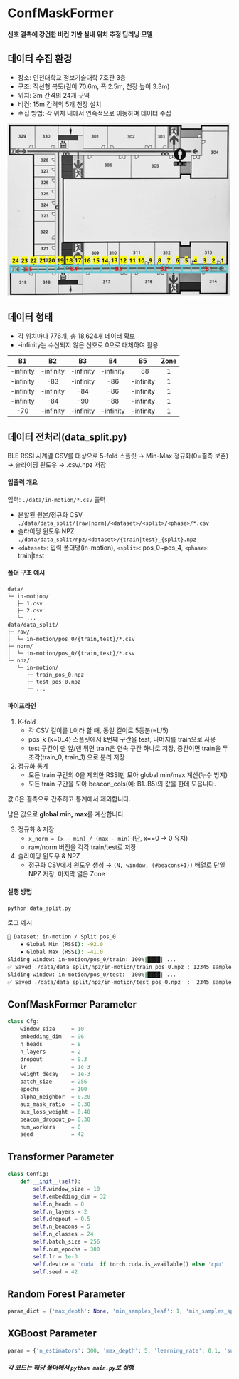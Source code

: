 # ConfMaskFormer
#### 신호 결측에 강건한 비컨 기반 실내 위치 추정 딥러닝 모델

## 데이터 수집 환경
- 장소: 인천대학교 정보기술대학 7호관 3층
- 구조: 직선형 복도(길이 70.6m, 폭 2.5m, 천장 높이 3.3m)
- 위치: 3m 간격의 24개 구역
- 비컨: 15m 간격의 5개 천장 설치
- 수집 방법: 각 위치 내에서 연속적으로 이동하며 데이터 수집
  
<img src="img/map.png" alt="Pipeline" width="500">


## 데이터 형태
- 각 위치마다 776개, 총 18,624개 데이터 확보
- -infinity는 수신되지 않은 신호로 0으로 대체하여 활용
  
|     B1    |     B2    |     B3    |     B4    |     B5    | Zone |
| :-------: | :-------: | :-------: | :-------: | :-------: | :--: |
| -infinity | -infinity | -infinity | -infinity |    -88    |   1  |
| -infinity |    -83    | -infinity |    -86    | -infinity |   1  |
| -infinity | -infinity |    -84    |    -86    | -infinity |   1  |
| -infinity |    -84    |    -90    |    -88    | -infinity |   1  |
|    -70    | -infinity | -infinity | -infinity | -infinity |   1  |


## 데이터 전처리(data_split.py)
BLE RSSI 시계열 CSV를 대상으로 5-fold 스플릿 → Min-Max 정규화(0=결측 보존) → 슬라이딩 윈도우 → .csv/.npz 저장
#### 입출력 개요
입력: ```./data/in-motion/*.csv```
출력
- 분할된 원본/정규화 CSV
     ```./data/data_split/{raw|norm}/<dataset>/<split>/<phase>/*.csv```
- 슬라이딩 윈도우 NPZ
     ```./data/data_split/npz/<dataset>/{train|test}_{split}.npz```
- ```<dataset>```: 입력 폴더명(in-motion), ```<split>```: pos_0~pos_4, ```<phase>```: train|test
#### 폴더 구조 예시
```text
data/
└─ in-motion/
   ├─ 1.csv
   ├─ 2.csv
   └─ ...
data/data_split/
├─ raw/
│  └─ in-motion/pos_0/{train,test}/*.csv
├─ norm/
│  └─ in-motion/pos_0/{train,test}/*.csv
└─ npz/
   └─ in-motion/
      ├─ train_pos_0.npz
      ├─ test_pos_0.npz
      └─ ...
```
#### 파이프라인
1. K-fold
   - 각 CSV 길이를 L이라 할 때, 동일 길이로 5등분(≈L/5)
   - pos_k (k=0..4) 스플릿에서 k번째 구간을 test, 나머지를 train으로 사용
   - test 구간이 맨 앞/맨 뒤면 train은 연속 구간 하나로 저장, 중간이면 train을 두 조각(train_0, train_1) 으로 분리 저장
2. 정규화 통계
   - 모든 train 구간의 0을 제외한 RSSI만 모아 global min/max 계산(누수 방지)
   - 모든 train 구간을 모아 beacon_cols(예: B1..B5)의 값을 한데 모읍니다.

값 0은 결측으로 간주하고 통계에서 제외합니다.

남은 값으로 **global min, max**를 계산합니다.

3. 정규화 & 저장
   - ```x_norm = (x - min) / (max - min)``` (단, x==0 → 0 유지)
   - raw/norm 버전을 각각 train/test로 저장
5. 슬라이딩 윈도우 & NPZ
   - 정규화 CSV에서 윈도우 생성 → ```(N, window, (#beacons+1))``` 배열로 단일 NPZ 저장, 마지막 열은 Zone

#### 실행 방법
```python
python data_split.py
```
로그 예시
```bash
📁 Dataset: in-motion / Split pos_0
    ▪ Global Min (RSSI): -92.0
    ▪ Global Max (RSSI): -41.0
Sliding window: in-motion/pos_0/train: 100%|████| ...
✅ Saved ./data/data_split/npz/in-motion/train_pos_0.npz : 12345 samples
Sliding window: in-motion/pos_0/test:  100%|████| ...
✅ Saved ./data/data_split/npz/in-motion/test_pos_0.npz  :  2345 samples
```

## ConfMaskFormer Parameter
```python
class Cfg:
    window_size     = 10
    embedding_dim   = 96
    n_heads         = 8
    n_layers        = 2
    dropout         = 0.3
    lr              = 1e-3
    weight_decay    = 1e-3
    batch_size      = 256
    epochs          = 100
    alpha_neighbor  = 0.20
    aux_mask_ratio  = 0.30
    aux_loss_weight = 0.40
    beacon_dropout_p= 0.30
    num_workers     = 0
    seed            = 42
```

## Transformer Parameter
```python
class Config:
    def __init__(self):
        self.window_size = 10
        self.embedding_dim = 32
        self.n_heads = 8
        self.n_layers = 2
        self.dropout = 0.5
        self.n_beacons = 5
        self.n_classes = 24
        self.batch_size = 256
        self.num_epochs = 300
        self.lr = 1e-3
        self.device = 'cuda' if torch.cuda.is_available() else 'cpu'
        self.seed = 42
```

## Random Forest Parameter
```python
param_dict = {'max_depth': None, 'min_samples_leaf': 1, 'min_samples_split': 5, 'n_estimators': 300}
```

## XGBoost Parameter
```python
param = {'n_estimators': 300, 'max_depth': 5, 'learning_rate': 0.1, 'subsample': 0.8, 'colsample_bytree': 0.7}
```

##### 각 코드는 해당 폴더에서 ```python main.py```로 실행
